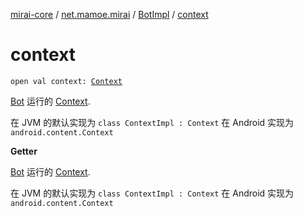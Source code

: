 [mirai-core](../../index.md) / [net.mamoe.mirai](../index.md) / [BotImpl](index.md) / [context](./context.md)

# context

`open val context: `[`Context`](../../net.mamoe.mirai.utils/-context/index.md)

[Bot](../-bot/index.md) 运行的 [Context](../../net.mamoe.mirai.utils/-context/index.md).

在 JVM 的默认实现为 `class ContextImpl : Context`
在 Android 实现为 `android.content.Context`

**Getter**

[Bot](../-bot/index.md) 运行的 [Context](../../net.mamoe.mirai.utils/-context/index.md).

在 JVM 的默认实现为 `class ContextImpl : Context`
在 Android 实现为 `android.content.Context`

